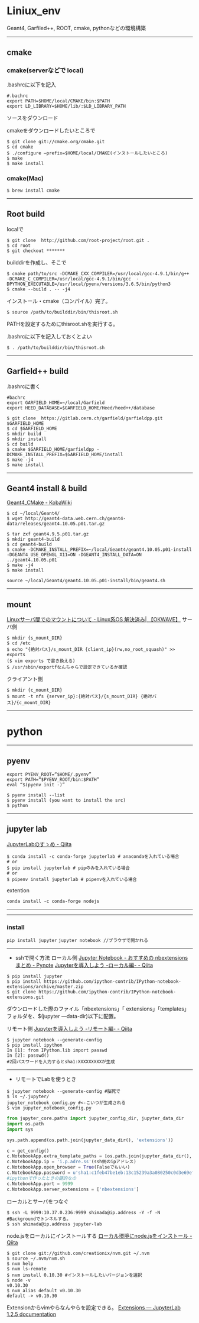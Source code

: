 # Liniux_env
Geant4, Garfiled++, ROOT, cmake, pythonなどの環境構築

---
## cmake

### cmake(serverなどで local)

.bashrcに以下を記入

```
#.bachrc
export PATH=$HOME/local/CMAKE/bin:$PATH
export LD_LIBRARY=$HOME/lib/:$LD_LIBRARY_PATH
```

ソースをダウンロード

cmakeをダウンロードしたいところで

```
$ git clone git://cmake.org/cmake.git
$ cd cmake
$ ./configure —prefix=$HOME/local/CMAKE(インストールしたいところ)
$ make
$ make install
```

### cmake(Mac)

`$ brew install cmake`

---
## Root build

localで

```
$ git clone  http://github.com/root-project/root.git .
$ cd root
$ git checkout *******
```

builddirを作成し、そこで

```
$ cmake path/to/src -DCMAKE_CXX_COMPILER=/usr/local/gcc-4.9.1/bin/g++ -DCMAKE_C_COMPILER=/usr/local/gcc-4.9.1/bin/gcc  -DPYTHON_EXECUTABLE=/usr/local/pyenv/versions/3.6.5/bin/python3
$ cmake --build . -- -j4
```
インストール・cmake（コンパイル）完了。
```
$ source /path/to/builddir/bin/thisroot.sh
```
PATHを設定するためにthisroot.shを実行する。

.bashrcに以下を記入しておくとよい
```
$ . /path/to/builddir/bin/thisroot.sh
```

---
## Garfield++ build

.bashrcに書く
```
#bachrc
export GARFIELD_HOME=~/local/Garfield
export HEED_DATABASE=$GARFIELD_HOME/Heed/heed++/database
```

```
$ git clone  https://gitlab.cern.ch/garfield/garfieldpp.git $GARFIELD_HOME
$ cd $GARFIELD_HOME
$ mkdir build
$ mkdir install
$ cd build
$ cmake $GARFIELD_HOME/garfieldpp -DCMAKE_INSTALL_PREFIX=$GARFIELD_HOME/install
$ make -j4
$ make install
```



---
## Geant4 install & build

[Geant4_CMake - KobaWiki](http://be.nucl.ap.titech.ac.jp/~koba/cgi-bin/moin.cgi/Geant4_CMake)

```
$ cd ~/local/Geant4/
$ wget http://geant4-data.web.cern.ch/geant4-data/releases/geant4.10.05.p01.tar.gz

$ tar zxf geant4.9.5.p01.tar.gz
$ mkdir geant4-build
$ cd geant4-build
$ cmake -DCMAKE_INSTALL_PREFIX=~/local/Geant4/geant4.10.05.p01-install -DGEANT4_USE_OPENGL_X11=ON -DGEANT4_INSTALL_DATA=ON ../geant4.10.05.p01
$ make -j4
$ make install
```

```.bashrc
source ~/local/Geant4/geant4.10.05.p01-install/bin/geant4.sh
```
---
## mount

[Linuxサーバ間でのマウントについて - Linux系OS 解決済み| 【OKWAVE】](https://okwave.jp/qa/q7749733.html)
サーバ側
```
$ mkdir {s_mount_DIR}
$ cd /etc
$ echo "{絶対パス}/s_mount_DIR {client_ip}(rw,no_root_squash)" >> exports
($ vim exports で書き換える)
$ /usr/sbin/exportfなんちゃらで設定できているか確認
```
クライアント側
```
$ mkdir {c_mount_DIR}
$ mount -t nfs {server_ip}:{絶対パス}/{s_mount_DIR} {絶対パス}/{c_mount_DIR}
```
---
# python

---
## pyenv
```.bashrc
export PYENV_ROOT=“$HOME/.pyenv”
export PATH=“$PYENV_ROOT/bin:$PATH”
eval “$(pyenv init -)”
```
```
$ pyenv install --list
$ pyenv install (you want to install the src)
$ python
```
---
## jupyter lab

[JupyterLabのすゝめ - Qiita](https://qiita.com/kirikei/items/a1639954ce5ccaf7ac3c)
```
$ conda install -c conda-forge jupyterlab # anacondaを入れている場合
# or
$ pip install jupyterlab # pipのみを入れている場合
# or
$ pipenv install jupyterlab # pipenvを入れている場合
```
extention
```
conda install -c conda-forge nodejs
```
---
---
### install
`pip install jupyter`
`jupyter notebook //ブラウザで開かれる`

---
* sshで開く方法
ローカル側
[Jupyter Notebook - おすすめの nbextensions まとめ - Pynote](http://pynote.hatenablog.com/entry/jupyter-notebook-nbextensions)
[Jupyterを導入しよう -ローカル編- - Qiita](https://qiita.com/Miggy/items/8e4bb0fbfe32dd8c98d5)
```
$ pip install jupyter
$ pip install https://github.com/ipython-contrib/IPython-notebook-extensions/archive/master.zip
$ git clone https://github.com/ipython-contrib/IPython-notebook-extensions.git
```
ダウンロードした際のファイル「nbextensions」「 extensions」「templates」フォルダを、$(jupyter —data-dir)以下に配置。

リモート側
[Jupyterを導入しよう -リモート編- - Qiita](https://qiita.com/Miggy/items/5466a2c1e968602f3ebe)
```
$ jupyter notebook --generate-config
$ pip install ipython
In [1]: from IPython.lib import passwd
In [2]: passwd()
#2回パスワードを入力するとsha1:XXXXXXXXXが生成
```
---
* リモートでLabを使うとき
```
$ jupyter notebook --generate-config #脳死で
$ ls ~/.jupyter/
jupyter_notebook_config.py #<-こいつが生成される
$ vim jupyter_notebook_config.py
```
```#jupyter_notebook_config.py
from jupyter_core.paths import jupyter_config_dir, jupyter_data_dir
import os.path
import sys

sys.path.append(os.path.join(jupyter_data_dir(), 'extensions'))

c = get_config()
c.NotebookApp.extra_template_paths = [os.path.join(jupyter_data_dir(), 'templates')]
c.NotebookApp.ip = 'i.p.adre.ss'(ssh側のipアドレス)
c.NotebookApp.open_browser = True(Falseでもいい)
c.NotebookApp.password = u'sha1:c1feb47be1eb:13c15239a3a080250c0d3e69efb4f2ace6c0f3dc'
#ipythonで作ったときの鍵的なの
c.NotebookApp.port = 9999
c.NotebookApp.server_extensions = ['nbextensions']
```
ローカルとサーバをつなぐ
```
$ ssh -L 9999:10.37.0.236:9999 shimada@ip.address -Y -f -N
#Backgroundでトンネルする。
$ ssh shimada@ip.address jupyter-lab
```

node.jsをローカルにインストールする
[ローカル環境にnode.jsをインストール - Qiita](https://qiita.com/sims0728/items/0b7443f00959ad1dbea7)
```
$ git clone git://github.com/creationix/nvm.git ~/.nvm
$ source ~/.nvm/nvm.sh
$ nvm help
$ nvm ls-remote
$ nvm install 0.10.30 #インストールしたいバージョンを選択
$ node -v
v0.10.30
$ nvm alias default v0.10.30
default -> v0.10.30
```
Extensionからvimやらなんやらを設定できる。
[Extensions — JupyterLab 1.2.5 documentation](https://jupyterlab.readthedocs.io/en/stable/user/extensions.html)

